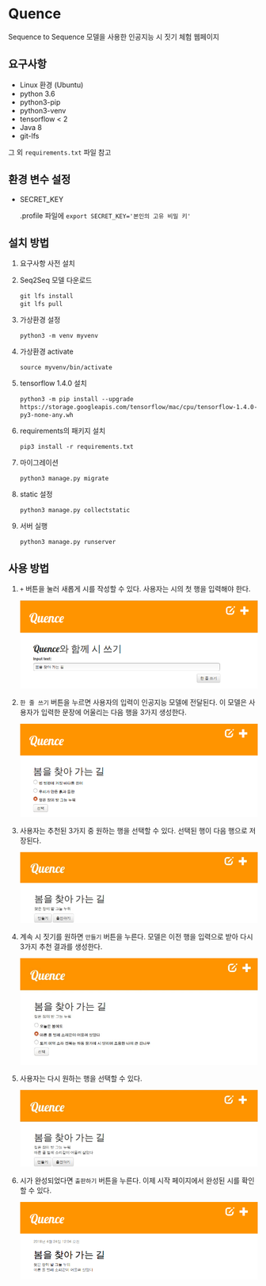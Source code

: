 # Quence

Sequence to Sequence 모델을 사용한 인공지능 시 짓기 체험 웹페이지

## 요구사항

- Linux 환경 (Ubuntu)
- python 3.6
- python3-pip
- python3-venv
- tensorflow < 2
- Java 8
- git-lfs

그 외 `requirements.txt` 파일 참고

## 환경 변수 설정

- SECRET_KEY

  .profile 파일에 `export SECRET_KEY='본인의 고유 비밀 키'`

## 설치 방법

1. 요구사항 사전 설치

2. Seq2Seq 모델 다운로드

   ```
   git lfs install
   git lfs pull
   ```

3. 가상환경 설정

   ```
   python3 -m venv myvenv
   ```

4. 가상환경 activate

   ```
   source myvenv/bin/activate
   ```

5. tensorflow 1.4.0 설치

   ```
   python3 -m pip install --upgrade https://storage.googleapis.com/tensorflow/mac/cpu/tensorflow-1.4.0-py3-none-any.wh
   ```

6. requirements의 패키지 설치

   ```
   pip3 install -r requirements.txt
   ```

7. 마이그레이션

   ```
   python3 manage.py migrate
   ```

8. static 설정

   ```
   python3 manage.py collectstatic
   ```

9. 서버 실행

   ```
   python3 manage.py runserver
   ```

## 사용 방법

1. `+` 버튼을 눌러 새롭게 시를 작성할 수 있다. 사용자는 시의 첫 행을 입력해야 한다.

   ![1](./images/1.png)

2. `한 줄 쓰기` 버튼을 누르면 사용자의 입력이 인공지능 모델에 전달된다. 이 모델은 사용자가 입력한 문장에 어울리는 다음 행을 3가지 생성한다.

   ![2](./images/2.png)

3. 사용자는 추천된 3가지 중 원하는 행을 선택할 수 있다. 선택된 행이 다음 행으로 저장된다.

   ![3](./images/3.png)

4. 계속 시 짓기를 원하면 `만들기` 버튼을 누른다. 모델은 이전 행을 입력으로 받아 다시 3가지 추천 결과를 생성한다.

   ![4](./images/4.png)

5. 사용자는 다시 원하는 행을 선택할 수 있다.

   ![5](./images/5.png)

6. 시가 완성되었다면 `출판하기` 버튼을 누른다. 이제 시작 페이지에서 완성된 시를 확인할 수 있다.

   ![6](./images/6.png)
